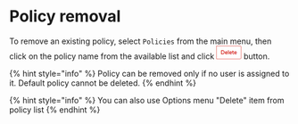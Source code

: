 # Policy removal

To remove an existing policy, select `Policies` from the main menu, then click on the policy name from the available list and click ![](../../.gitbook/assets/deletebuttonsmall.png) button.

{% hint style="info" %}
Policy can be removed only if no user is assigned to it. Default policy cannot be deleted.
{% endhint %}

{% hint style="info" %}
You can also use Options menu "Delete" item from policy list
{% endhint %}

